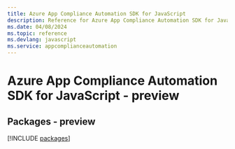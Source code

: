 ```yaml
---
title: Azure App Compliance Automation SDK for JavaScript
description: Reference for Azure App Compliance Automation SDK for JavaScript
ms.date: 04/08/2024
ms.topic: reference
ms.devlang: javascript
ms.service: appcomplianceautomation
---
```

# Azure App Compliance Automation SDK for JavaScript - preview
## Packages - preview
[!INCLUDE [packages](app-compliance-automation-index.md)]